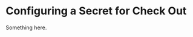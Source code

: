 [title]: # (Configuring a Secret for Check Out)
[tags]: # (XXX)
[priority]: # (3485)
# Configuring a Secret for Check Out
Something here.

